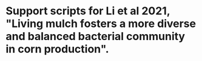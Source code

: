 # Support scripts for Li et al 2021, "Living mulch fosters a more diverse and balanced bacterial community in corn production".

